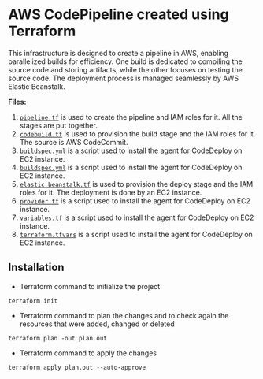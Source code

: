 # AWS CodePipeline created using Terraform
This infrastructure is designed to create a pipeline in AWS, enabling parallelized builds for efficiency. One build is dedicated to compiling the source code and storing artifacts, while the other focuses on testing the source code. The deployment process is managed seamlessly by AWS Elastic Beanstalk.

**Files:**
1. [`pipeline.tf`](https://github.com/Sebastianutcn/deploy_via_elasticBeanstalk/blob/main/pipeline.tf) is used to create the pipeline and IAM roles for it. All the stages are put together.
2. [`codebuild.tf`](https://github.com/Sebastianutcn/deploy_via_elasticBeanstalk/blob/main/codebuild.tf) is used to provision the build stage and the IAM roles for it. The source is AWS CodeCommit.
3. [`buildspec.yml`](https://github.com/Sebastianutcn/deploy_via_elasticBeanstalk/blob/main/buildspec.yml) is a script used to install the agent for CodeDeploy on EC2 instance.
4. [`buildspec.yml`](https://github.com/Sebastianutcn/deploy_via_elasticBeanstalk/blob/main/buildspec_test.yml) is a script used to install the agent for CodeDeploy on EC2 instance.
5. [`elastic_beanstalk.tf`](https://github.com/Sebastianutcn/deploy_via_elasticBeanstalk/blob/main/elastic_beanstalk.tf) is used to provision the deploy stage and the IAM roles for it. The deployment is done by an EC2 instance.
6. [`provider.tf`](https://github.com/Sebastianutcn/deploy_via_elasticBeanstalk/blob/main/provider.tf) is a script used to install the agent for CodeDeploy on EC2 instance.
7. [`variables.tf`](https://github.com/Sebastianutcn/deploy_via_elasticBeanstalk/blob/main/variables.tf) is a script used to install the agent for CodeDeploy on EC2 instance.
8. [`terraform.tfvars`](https://github.com/Sebastianutcn/deploy_via_elasticBeanstalk/blob/main/terraform.tfvars) is a script used to install the agent for CodeDeploy on EC2 instance.

## Installation
- Terraform command to initialize the project
```
terraform init
```
* Terraform command to plan the changes and to check again the resources that were added, changed or deleted
```
terraform plan -out plan.out
```
- Terraform command to apply the changes
```
terraform apply plan.out --auto-approve
```
